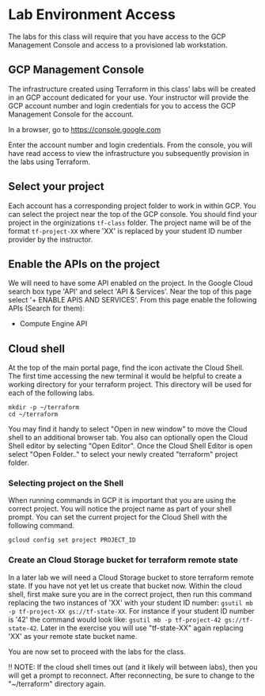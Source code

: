 # Lab Environment Access

The labs for this class will require that you have access to the GCP Management Console and access to a provisioned lab workstation.

## GCP Management Console

The infrastructure created using Terraform in this class' labs will be created in an GCP account dedicated for your use.  Your instructor will provide the GCP account number and login credentials for you to access the GCP Management Console for the account.

In a browser, go to https://console.google.com

Enter the account number and login credentials.  From the console, you will have read access to view the infrastructure you subsequently provision in the labs using Terraform.

## Select your project

Each account has a corresponding project folder to work in within GCP.  You can select the project near the top of the GCP console.  You should find your project in the orginizations `tf-class` folder.  The project name will be of the format `tf-project-XX` where 'XX' is replaced by your student ID number provider by the instructor.

## Enable the APIs on the project

We will need to have some API enabled on the project.  In the Google Cloud search box type 'API' and select 'API & Services'.  Near the top of this page select '+ ENABLE APIS AND SERVICES'.  From this page enable the following APIs (Search for them):

- Compute Engine API

## Cloud shell

At the top of the main portal page, find the icon activate the Cloud Shell.  The first time accessing the new terminal it would be helpful to create a working directory for your terraform project.  This directory will be used for each of the following labs.

```shell
mkdir -p ~/terraform
cd ~/terraform
```

You may find it handy to select "Open in new window" to move the Cloud shell to an additional browser tab.  You also can optionally open the Cloud Shell editor by selecting "Open Editor".  Once the Cloud Shell Editor is open select "Open Folder.." to select your newly created "terraform" project folder.

### Selecting project on the Shell

When running commands in GCP it is important that you are using the correct project.  You will notice the project name as part of your shell prompt.  You can set the current project for the Cloud Shell with the following command.

`gcloud config set project PROJECT_ID`

### Create an Cloud Storage bucket for terraform remote state

In a later lab we will need a Cloud Storage bucket to store terraform remote state.  If you have not yet let us create that bucket now.  Within the cloud shell, first make sure you are in the correct project, then run this command replacing the two instances of 'XX' with your student ID number: `gsutil mb -p tf-project-XX gs://tf-state-XX`. For instance if your student ID number is '42' the command would look like: `gsutil mb -p tf-project-42 gs://tf-state-42`.  Later in the exercise you will use "tf-state-XX" again replacing 'XX' as your remote state bucket name.

You are now set to proceed with the labs for the class.

:bangbang: NOTE: If the cloud shell times out (and it likely will between labs), then you will get a prompt to reconnect. After reconnecting, be sure to change to the "~/terraform" directory again.
